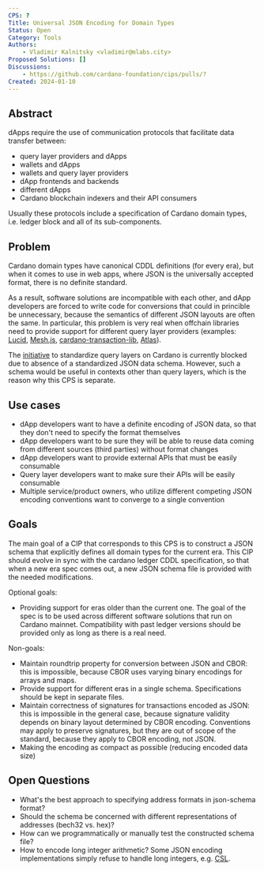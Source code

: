 ```yaml
---
CPS: ?
Title: Universal JSON Encoding for Domain Types
Status: Open
Category: Tools
Authors:
    - Vladimir Kalnitsky <vladimir@mlabs.city>
Proposed Solutions: []
Discussions:
    - https://github.com/cardano-foundation/cips/pulls/?
Created: 2024-01-10
---
```


<!-- Existing categories:

- Meta     | For meta-CIPs which typically serves another category or group of categories.
- Wallets  | For standardisation across wallets (hardware, full-node or light).
- Tokens   | About tokens (fungible or non-fungible) and minting policies in general.
- Metadata | For proposals around metadata (on-chain or off-chain).
- Tools    | A broad category for ecosystem tools not falling into any other category.
- Plutus   | Changes or additions to Plutus
- Ledger   | For proposals regarding the Cardano ledger (including Reward Sharing Schemes)
- Catalyst | For proposals affecting Project Catalyst / the Jörmungandr project

-->

## Abstract
<!-- A short (\~200 word) description of the target goals and the technical obstacles to those goals. -->

dApps require the use of communication protocols that facilitate data transfer between:

- query layer providers and dApps
- wallets and dApps
- wallets and query layer providers
- dApp frontends and backends
- different dApps
- Cardano blockchain indexers and their API consumers

Usually these protocols include a specification of Cardano domain types, i.e. ledger block and all of its sub-components.

## Problem

Cardano domain types have canonical CDDL definitions (for every era), but when it comes to use in web apps, where JSON is the universally accepted format, there is no definite standard.

As a result, software solutions are incompatible with each other, and dApp developers are forced to write code for conversions that could in princible be unnecessary, because the semantics of different JSON layouts are often the same. In particular, this problem is very real when offchain libraries need to provide support for different query layer providers (examples: [Lucid](https://lucid.spacebudz.io/docs/getting-started/choose-provider/), [Mesh.js](https://meshjs.dev/providers), [cardano-transaction-lib](https://github.com/Plutonomicon/cardano-transaction-lib/blob/develop/doc/runtime.md), [Atlas](https://haddock.atlas-app.io/GeniusYield-Providers.html)).

The [initiative](https://github.com/cardano-foundation/CIPs/pull/625) to standardize query layers on Cardano is currently blocked due to absence of a standardized JSON data schema. However, such a schema would be useful in contexts other than query layers, which is the reason why this CPS is separate.

<!-- A more elaborate description of the problem and its context. This section should explain what motivates the writing of the CPS document. -->

## Use cases
<!-- A concrete set of examples written from a user's perspective, describing what and why they are trying to do. When they exist, this section should give a sense of the current alternatives and highlight why they are not suitable. -->

- dApp developers want to have a definite encoding of JSON data, so that they don't need to specify the format themselves
- dApp developers want to be sure they will be able to reuse data coming from different sources (third parties) without format changes
- dApp developers want to provide external APIs that must be easily consumable
- Query layer developers want to make sure their APIs will be easily consumable
- Multiple service/product owners, who utilize different competing JSON encoding conventions want to converge to a single convention

## Goals

<!-- A list of goals and non-goals a project is pursuing, ranked by importance. These goals should help understand the design space for the solution and what the underlying project is ultimately trying to achieve.

Goals may also contain requirements for the project. For example, they may include anything from a deadline to a budget (in terms of complexity or time) to security concerns.

Finally, goals may also serve as evaluation metrics to assess how good a proposed solution is. -->

The main goal of a CIP that corresponds to this CPS is to construct a JSON schema that explicitly defines all domain types for the current era. This CIP should evolve in sync with the cardano ledger CDDL specification, so that when a new era spec comes out, a new JSON schema file is provided with the needed modifications.

Optional goals:

- Providing support for eras older than the current one. The goal of the spec is to be used across different software solutions that run on Cardano mainnet. Compatibility with past ledger versions should be provided only as long as there is a real need.

Non-goals:

- Maintain roundtrip property for conversion between JSON and CBOR: this is impossible, because CBOR uses varying binary encodings for arrays and maps.
- Provide support for different eras in a single schema. Specifications should be kept in separate files.
- Maintain correctness of signatures for transactions encoded as JSON: this is impossible in the general case, because signature validity depends on binary layout determined by CBOR encoding. Conventions may apply to preserve signatures, but they are out of scope of the standard, because they apply to CBOR encoding, not JSON.
- Making the encoding as compact as possible (reducing encoded data size)

## Open Questions
<!-- A set of questions to which any proposed solution should find an answer. Questions should help guide solutions design by highlighting some foreseen vulnerabilities or design flaws. Solutions in the form of CIP should thereby include these questions as part of their 'Rationale' section and provide an argued answer to each. -->

- What's the best approach to specifying address formats in json-schema format?
- Should the schema be concerned with different representations of addresses (bech32 vs. hex)?
- How can we programmatically or manually test the constructed schema file?
- How to encode long integer arithmetic? Some JSON encoding implementations simply refuse to handle long integers, e.g. [CSL](https://github.com/Emurgo/cardano-serialization-lib/blob/4a35ef11fd5c4931626c03025fe6f67743a6bdf9/rust/src/plutus.rs#L1370).
